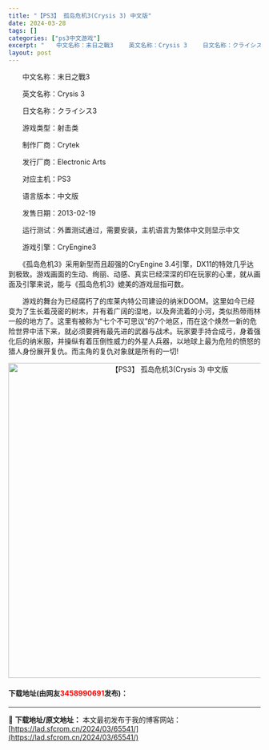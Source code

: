 ```yaml
---
title: "【PS3】 孤岛危机3(Crysis 3) 中文版"
date: 2024-03-28
tags: []
categories: ["ps3中文游戏"]
excerpt: "　　中文名称：末日之戰3 　　英文名称：Crysis 3 　　日文名称：クライシス3 　　游戏类型：射击类 　　制作厂商：Crytek 　　发行厂商：Electronic Arts 　　对应主机：PS3 　　语言版本：中文版 　　发售日期：2013-02-19 　　运行测试：外置测试通过，需要安装，&hellip;"
layout: post
---
```


 <p>　　中文名称：末日之戰3</p> <p>　　英文名称：Crysis 3</p> <p>　　日文名称：クライシス3</p> <p>　　游戏类型：射击类</p> <p>　　制作厂商：Crytek</p> <p>　　发行厂商：Electronic Arts</p> <p>　　对应主机：PS3</p> <p>　　语言版本：中文版</p> <p>　　发售日期：2013-02-19</p> <p>　　运行测试：外置测试通过，需要安装，主机语言为繁体中文则显示中文</p> <p>　　游戏引擎：CryEngine3</p> <p>　　《孤岛危机3》采用新型而且超强的CryEngine 3.4引擎，DX11的特效几乎达到极致。游戏画面的生动、绚丽、动感、真实已经深深的印在玩家的心里，就从画面及引擎来说，能与《孤岛危机3》媲美的游戏屈指可数。</p> <p>　　游戏的舞台为已经腐朽了的库莱内特公司建设的纳米DOOM。这里如今已经变为了生长着茂密的树木，并有着广阔的湿地，以及奔流着的小河，类似热带雨林一般的地方了。这里有被称为&ldquo;七个不可思议&rdquo;的7个地区，而在这个焕然一新的危险世界中活下来，就必须要拥有最先进的武器与战术。玩家要手持合成弓，身着强化后的纳米服，并操纵有着压倒性威力的外星人兵器，以地球上最为危险的愤怒的猎人身份展开复仇。而主角的复仇对象就是所有的一切!</p> <p align="center"><img align="" border="0" src="https://lad.sfcrom.cn/wp-content/uploads/2024/03/20240328_66050e9d76ca1.jpg" width="629" alt="【PS3】 孤岛危机3(Crysis 3) 中文版" /></p> <p><h4>下载地址(由网友<font color="red">3458990691</font>发布)：</h4></p> 

---
📖 **下载地址/原文地址：** 本文最初发布于我的博客网站：[https://lad.sfcrom.cn/2024/03/65541/](https://lad.sfcrom.cn/2024/03/65541/)

